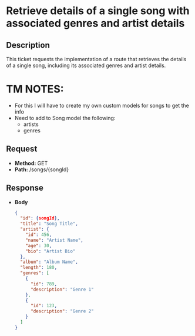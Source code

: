 # Retrieve details of a single song with associated genres and artist details

## Description
This ticket requests the implementation of a route that retrieves the details of a single song, including its associated genres and artist details.

# TM NOTES:
+ For this I will have to create my own custom models for songs to get the info
+ Need to add to Song model the following:
  - artists
  - genres

## Request
- **Method:** GET
- **Path:** /songs/{songId}

## Response
- **Body**
  ```json
  {
    "id": {songId},
    "title": "Song Title",
    "artist": {
      "id": 456,
      "name": "Artist Name",
      "age": 30,
      "bio": "Artist Bio"
    },
    "album": "Album Name",
    "length": 180,
    "genres": [
      {
        "id": 789,
        "description": "Genre 1"
      },
      {
        "id": 123,
        "description": "Genre 2"
      }
    ]
  }
  ```
